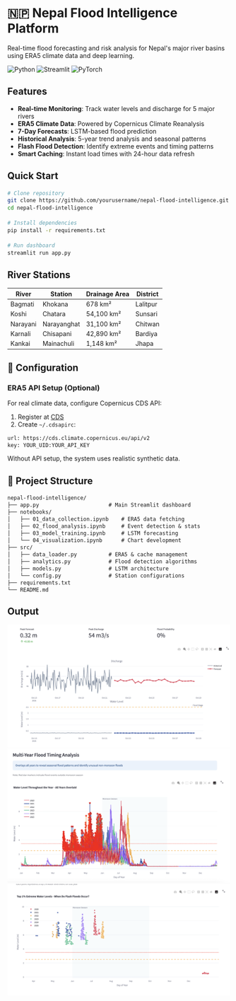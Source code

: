 # 🇳🇵 Nepal Flood Intelligence Platform

Real-time flood forecasting and risk analysis for Nepal's major river basins using ERA5 climate data and deep learning.

![Python](https://img.shields.io/badge/python-3.8+-blue.svg)
![Streamlit](https://img.shields.io/badge/streamlit-1.28+-red.svg)
![PyTorch](https://img.shields.io/badge/PyTorch-2.0+-orange.svg)

##  Features

- **Real-time Monitoring**: Track water levels and discharge for 5 major rivers
- **ERA5 Climate Data**: Powered by Copernicus Climate Reanalysis
- **7-Day Forecasts**: LSTM-based flood prediction
- **Historical Analysis**: 5-year trend analysis and seasonal patterns
- **Flash Flood Detection**: Identify extreme events and timing patterns
- **Smart Caching**: Instant load times with 24-hour data refresh

##  Quick Start

```bash
# Clone repository
git clone https://github.com/yourusername/nepal-flood-intelligence.git
cd nepal-flood-intelligence

# Install dependencies
pip install -r requirements.txt

# Run dashboard
streamlit run app.py
```

##  River Stations

| River | Station | Drainage Area | District |
|-------|---------|---------------|----------|
| Bagmati | Khokana | 678 km² | Lalitpur |
| Koshi | Chatara | 54,100 km² | Sunsari |
| Narayani | Narayanghat | 31,100 km² | Chitwan |
| Karnali | Chisapani | 42,890 km² | Bardiya |
| Kankai | Mainachuli | 1,148 km² | Jhapa |

## 🔧 Configuration

### ERA5 API Setup (Optional)

For real climate data, configure Copernicus CDS API:

1. Register at [CDS](https://cds.climate.copernicus.eu)
2. Create `~/.cdsapirc`:
```
url: https://cds.climate.copernicus.eu/api/v2
key: YOUR_UID:YOUR_API_KEY
```

Without API setup, the system uses realistic synthetic data.

## 📁 Project Structure

```
nepal-flood-intelligence/
├── app.py                      # Main Streamlit dashboard
├── notebooks/
│   ├── 01_data_collection.ipynb    # ERA5 data fetching
│   ├── 02_flood_analysis.ipynb     # Event detection & stats
│   ├── 03_model_training.ipynb     # LSTM forecasting
│   └── 04_visualization.ipynb      # Chart development
├── src/
│   ├── data_loader.py          # ERA5 & cache management
│   ├── analytics.py            # Flood detection algorithms
│   ├── models.py               # LSTM architecture
│   └── config.py               # Station configurations
├── requirements.txt
└── README.md
```

##  Output

![Description of image](Output/Img1.png)
![Description of image](Output/Img2.png)
![Description of image](Output/Img3.png)
